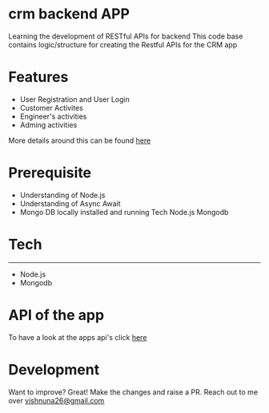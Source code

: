 # crm backend APP

Learning the development of RESTful APIs for backend
This code base contains logic/structure for creating the Restful APIs for the CRM app

# Features
* User Registration and User Login
* Customer Activites
*  Engineer's activities
* Adming activities
 
More details around this can be found [here](https://docs.google.com/document/d/1D7zL2m2RzLKDbffHKtJHOnYd-bfN2ENcXppfOO_BNzQ/edit?usp=sharing)

# Prerequisite
* Understanding of Node.js
* Understanding of Async Await
* Mongo DB locally installed and running
Tech
Node.js
Mongodb

# Tech
***
* Node.js
* Mongodb

# API of the app
To have a look at the apps api's click [here](https://docs.google.com/document/d/1odpC5aM7yjXC0jPS32Uj78rXMApW4Fu3Lyt8ECmGksQ/edit?usp=sharing)

# Development
Want to improve? Great! Make the changes and raise a PR. Reach out to me over vishnuna26@gmail.com
